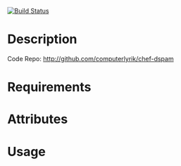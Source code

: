 
[![Build Status](https://travis-ci.org/computerlyrik/chef-dspam.png)](https://travis-ci.org/computerlyrik/chef-dspam)


Description
===========

Code Repo: http://github.com/computerlyrik/chef-dspam

Requirements
============

Attributes
==========

Usage
=====

